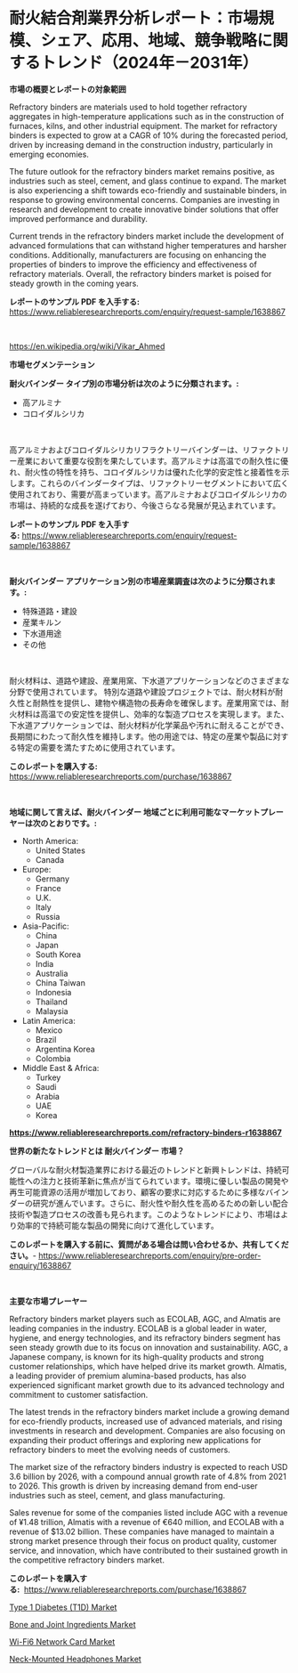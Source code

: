 <p><h1>耐火結合剤業界分析レポート：市場規模、シェア、応用、地域、競争戦略に関するトレンド（2024年－2031年）</h1></p><p><strong>市場の概要とレポートの対象範囲</strong></p>
<p><p>Refractory binders are materials used to hold together refractory aggregates in high-temperature applications such as in the construction of furnaces, kilns, and other industrial equipment. The market for refractory binders is expected to grow at a CAGR of 10% during the forecasted period, driven by increasing demand in the construction industry, particularly in emerging economies.</p><p>The future outlook for the refractory binders market remains positive, as industries such as steel, cement, and glass continue to expand. The market is also experiencing a shift towards eco-friendly and sustainable binders, in response to growing environmental concerns. Companies are investing in research and development to create innovative binder solutions that offer improved performance and durability.</p><p>Current trends in the refractory binders market include the development of advanced formulations that can withstand higher temperatures and harsher conditions. Additionally, manufacturers are focusing on enhancing the properties of binders to improve the efficiency and effectiveness of refractory materials. Overall, the refractory binders market is poised for steady growth in the coming years.</p></p>
<p><strong>レポートのサンプル PDF を入手する:</strong> <a href="https://www.reliableresearchreports.com/enquiry/request-sample/1638867">https://www.reliableresearchreports.com/enquiry/request-sample/1638867</a></p>
<p>&nbsp;</p>
<p><a href="https://en.wikipedia.org/wiki/Vikar_Ahmed">https://en.wikipedia.org/wiki/Vikar_Ahmed</a></p>
<p><strong>市場セグメンテーション</strong></p>
<p><strong>耐火バインダー タイプ別の市場分析は次のように分類されます。:</strong></p>
<p><ul><li>高アルミナ</li><li>コロイダルシリカ</li></ul></p>
<p>&nbsp;</p>
<p><p>高アルミナおよびコロイダルシリカリフラクトリーバインダーは、リファクトリー産業において重要な役割を果たしています。高アルミナは高温での耐久性に優れ、耐火性の特性を持ち、コロイダルシリカは優れた化学的安定性と接着性を示します。これらのバインダータイプは、リファクトリーセグメントにおいて広く使用されており、需要が高まっています。高アルミナおよびコロイダルシリカの市場は、持続的な成長を遂げており、今後さらなる発展が見込まれています。</p></p>
<p><strong>レポートのサンプル PDF を入手する:</strong>&nbsp;<a href="https://www.reliableresearchreports.com/enquiry/request-sample/1638867">https://www.reliableresearchreports.com/enquiry/request-sample/1638867</a></p>
<p>&nbsp;</p>
<p><strong> 耐火バインダー アプリケーション別の市場産業調査は次のように分類されます。:</strong></p>
<p><ul><li>特殊道路・建設</li><li>産業キルン</li><li>下水道用途</li><li>その他</li></ul></p>
<p>&nbsp;</p>
<p><p>耐火材料は、道路や建設、産業用窯、下水道アプリケーションなどのさまざまな分野で使用されています。 特別な道路や建設プロジェクトでは、耐火材料が耐久性と耐熱性を提供し、建物や構造物の長寿命を確保します。産業用窯では、耐火材料は高温での安定性を提供し、効率的な製造プロセスを実現します。また、下水道アプリケーションでは、耐火材料が化学薬品や汚れに耐えることができ、長期間にわたって耐久性を維持します。他の用途では、特定の産業や製品に対する特定の需要を満たすために使用されています。</p></p>
<p><strong>このレポートを購入する:</strong>&nbsp; <a href="https://www.reliableresearchreports.com/purchase/1638867">https://www.reliableresearchreports.com/purchase/1638867</a></p>
<p>&nbsp;</p>
<p><strong>地域に関して言えば、耐火バインダー 地域ごとに利用可能なマーケットプレーヤーは次のとおりです。:</strong></p>
<p><ul>
    <li>
        North America:
        <ul>
            <li>United States</li>
            <li>Canada</li>
        </ul>
    </li>
    <li>
        Europe:
        <ul>
            <li>Germany</li>
            <li>France</li>
            <li>U.K.</li>
            <li>Italy</li>
            <li>Russia</li>
        </ul>
    </li>
    <li>
        Asia-Pacific:
        <ul>
            <li>China</li>
            <li>Japan</li>
            <li>South Korea</li>
            <li>India</li>
            <li>Australia</li>
            <li>China Taiwan</li>
            <li>Indonesia</li>
            <li>Thailand</li>
            <li>Malaysia</li>
        </ul>
    </li>
    <li>
        Latin America:
        <ul>
            <li>Mexico</li>
            <li>Brazil</li>
            <li>Argentina Korea</li>
            <li>Colombia</li>
        </ul>
    </li>
    <li>
        Middle East & Africa:
        <ul>
            <li>Turkey</li>
            <li>Saudi</li>
            <li>Arabia</li>
            <li>UAE</li>
            <li>Korea</li>
        </ul>
    </li>
    </ul></p>
<p><strong><a href="https://www.reliableresearchreports.com/refractory-binders-r1638867">https://www.reliableresearchreports.com/refractory-binders-r1638867</a></strong>&nbsp;</p>
<p><strong>世界の新たなトレンドとは 耐火バインダー 市場？</strong></p>
<p><p>グローバルな耐火材製造業界における最近のトレンドと新興トレンドは、持続可能性への注力と技術革新に焦点が当てられています。環境に優しい製品の開発や再生可能資源の活用が増加しており、顧客の要求に対応するために多様なバインダーの研究が進んでいます。さらに、耐火性や耐久性を高めるための新しい配合技術や製造プロセスの改善も見られます。このようなトレンドにより、市場はより効率的で持続可能な製品の開発に向けて進化しています。</p></p>
<p><strong>このレポートを購入する前に、質問がある場合は問い合わせるか、共有してください。</strong>- <a href="https://www.reliableresearchreports.com/enquiry/pre-order-enquiry/1638867">https://www.reliableresearchreports.com/enquiry/pre-order-enquiry/1638867</a></p>
<p>&nbsp;</p>
<p><strong>主要な市場プレーヤー</strong></p>
<p><p>Refractory binders market players such as ECOLAB, AGC, and Almatis are leading companies in the industry. ECOLAB is a global leader in water, hygiene, and energy technologies, and its refractory binders segment has seen steady growth due to its focus on innovation and sustainability. AGC, a Japanese company, is known for its high-quality products and strong customer relationships, which have helped drive its market growth. Almatis, a leading provider of premium alumina-based products, has also experienced significant market growth due to its advanced technology and commitment to customer satisfaction.</p><p>The latest trends in the refractory binders market include a growing demand for eco-friendly products, increased use of advanced materials, and rising investments in research and development. Companies are also focusing on expanding their product offerings and exploring new applications for refractory binders to meet the evolving needs of customers.</p><p>The market size of the refractory binders industry is expected to reach USD 3.6 billion by 2026, with a compound annual growth rate of 4.8% from 2021 to 2026. This growth is driven by increasing demand from end-user industries such as steel, cement, and glass manufacturing.</p><p>Sales revenue for some of the companies listed include AGC with a revenue of ¥1.48 trillion, Almatis with a revenue of €640 million, and ECOLAB with a revenue of $13.02 billion. These companies have managed to maintain a strong market presence through their focus on product quality, customer service, and innovation, which have contributed to their sustained growth in the competitive refractory binders market.</p></p>
<p><strong>このレポートを購入する:</strong>&nbsp;&nbsp;<a href="https://www.reliableresearchreports.com/purchase/1638867">https://www.reliableresearchreports.com/purchase/1638867</a></p>
<p><p><a href="https://issuu.com/reportprime-2/docs/type-1-diabetes-t1d-market-size-2030.pptx">Type 1 Diabetes (T1D) Market</a></p><p><a href="https://issuu.com/reportprime-2/docs/bone-and-joint-ingredients-market-size-2030.pptx">Bone and Joint Ingredients Market</a></p><p><a href="https://github.com/HallieBird1/Market-Research-Report-List-1/blob/main/wi-fi6-network-card-market.md">Wi-Fi6 Network Card Market</a></p><p><a href="https://github.com/faisalayoob601/Market-Research-Report-List-1/blob/main/neck-mounted-headphones-market.md">Neck-Mounted Headphones Market</a></p></p>